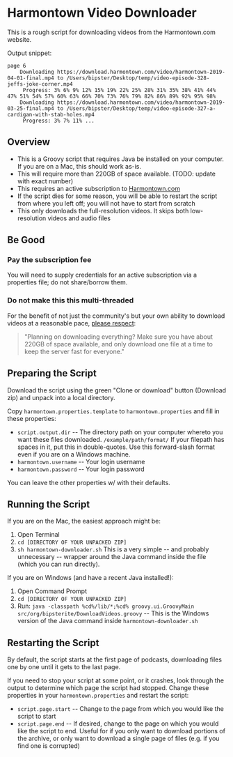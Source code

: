 # Harmontown Video Downloader #

This is a rough script for downloading videos from the Harmontown.com website.

Output snippet:
```
page 6
    Downloading https://download.harmontown.com/video/harmontown-2019-04-01-final.mp4 to /Users/bipster/Desktop/temp/video-episode-328-jeffs-joke-corner.mp4
     Progress: 3% 6% 9% 12% 15% 19% 22% 25% 28% 31% 35% 38% 41% 44% 47% 51% 54% 57% 60% 63% 66% 70% 73% 76% 79% 82% 86% 89% 92% 95% 98% 
    Downloading https://download.harmontown.com/video/harmontown-2019-03-25-final.mp4 to /Users/bipster/Desktop/temp/video-episode-327-a-cardigan-with-stab-holes.mp4
     Progress: 3% 7% 11% ...
```

## Overview

* This is a Groovy script that requires Java be installed on your computer.  If you are on a Mac, this should work as-is.
* This will require more than 220GB of space available. (TODO: update with exact number)
* This requires an active subscription to [Harmontown.com](http://www.harmontown.com)
* If the script dies for some reason, you will be able to restart the script from where you left off; you will not have to start from scratch
* This only downloads the full-resolution videos.  It skips both low-resolution videos and audio files

## Be Good

### Pay the subscription fee
You will need to supply credentials for an active subscription via a properties file; do not share/borrow them.

### Do not make this this multi-threaded
For the benefit of not just the community's but your own ability to download videos at a reasonable pace, [please respect](https://www.reddit.com/r/Harmontown/comments/d2dxnb/harmontown_is_ending/):
> "Planning on downloading everything? Make sure you have about 220GB of space available, and only download one file at a time to keep the server fast for everyone."

## Preparing the Script
Download the script using the green "Clone or download" button (Download zip) and unpack into a local directory.

Copy `harmontown.properties.template` to `harmontown.properties` and fill in these properties:
* `script.output.dir` -- The directory path on your computer whereto you want these files downloaded. `/example/path/format/`
If your filepath has spaces in it, put this in double-quotes.  Use this forward-slash format even if you are on a Windows machine.
* `harmontown.username` -- Your login username
* `harmontown.password` -- Your login password

You can leave the other properties w/ with their defaults.

## Running the Script
If you are on the Mac, the easiest approach might be:
1. Open Terminal
2. `cd [DIRECTORY OF YOUR UNPACKED ZIP]`
3. `sh harmontown-downloader.sh` This is a very simple -- and probably unnecessary -- wrapper around the Java command inside the file (which you can run directly).

If you are on Windows (and have a recent Java installed!):
1. Open Command Prompt
2. `cd [DIRECTORY OF YOUR UNPACKED ZIP]`
3. Run: `java -classpath %cd%/lib/*;%cd% groovy.ui.GroovyMain src/org/bipsterite/DownloadVideos.groovy` -- This is the Windows version of the Java command inside `harmontown-downloader.sh`

## Restarting the Script

By default, the script starts at the first page of podcasts, downloading files one by one until it gets to the last page.

If you need to stop your script at some point, or it crashes, look through the output to determine which page the script
had stopped.  Change these properties in your `harmontown.properties` and restart the script:

* `script.page.start` -- Change to the page from which you would like the script to start
* `script.page.end` -- If desired, change to the page on which you would like the script to end.  Useful for if you
only want to download portions of the archive, or only want to download a single page of files (e.g. if you find one is
corrupted)
